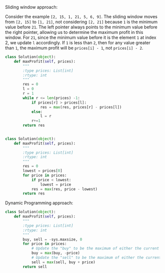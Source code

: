 Sliding window approach:


Consider the example `[2, 15, 1, 21, 5, 6, 9]`. The sliding window moves from `[2, 15]` to `[1, 21]`, not considering `[2, 21]` because `1` is the minimum value before `21`. The left pointer always points to the minimum value before the right pointer, allowing us to determine the maximum profit in this window. For `21`, since the minimum value before it is the element `1` at index 2, we update `l` accordingly. If `1` is less than `2`, then for any value greater than `1`, the maximum profit will be `prices[i] - 1`, not `prices[i] - 2`.

```python
class Solution(object):
    def maxProfit(self, prices):
        """
        :type prices: List[int]
        :rtype: int
        """
        res = 0
        l = 0
        r = 1
        while r <= len(prices) -1:
            if prices[r] > prices[l]:
                res = max(res, prices[r] - prices[l])
            else:
                l = r
            r+=1
        return res
        
```
```python
class Solution(object):
    def maxProfit(self, prices):
        """
        :type prices: List[int]
        :rtype: int
        """
        res = 0
        lowest = prices[0]
        for price in prices:
            if price < lowest:
                lowest = price
            res = max(res, price - lowest)
        return res
```
Dynamic Programming approach:
```python
class Solution(object):
    def maxProfit(self, prices):
        """
        :type prices: List[int]
        :rtype: int
        """
        buy, sell = -sys.maxsize, 0
        for price in prices:
            # Update the "buy" to be the maximum of either the current buy or the negative of the current price
            buy = max(buy, -price)
            # Update the "sell" to be the maximum of either the current sell or the profit from this price
            sell = max(sell, buy + price)
        return sell
```
